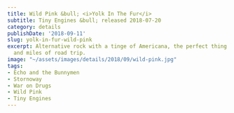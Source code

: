 ```yaml
---
title: Wild Pink &bull; <i>Yolk In The Fur</i>
subtitle: Tiny Engines &bull; released 2018-07-20
category: details
publishDate: '2018-09-11'
slug: yolk-in-fur-wild-pink
excerpt: Alternative rock with a tinge of Americana, the perfect thing to eat up miles
  and miles of road trip.
image: "~/assets/images/details/2018/09/wild-pink.jpg"
tags:
- Echo and the Bunnymen
- Stornoway
- War on Drugs
- Wild Pink
- Tiny Engines
---
```


